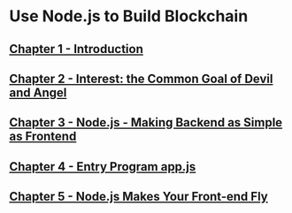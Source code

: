 # Use Node.js to Build Blockchain

## [Chapter 1 - Introduction](https://github.com/blockchain-ebook/nodejs-blockchain/tree/master/chapter1)

## [Chapter 2 - Interest: the Common Goal of Devil and Angel](https://github.com/blockchain-ebook/nodejs-blockchain/tree/master/chapter2)

## [Chapter 3 - Node.js - Making Backend as Simple as Frontend](https://github.com/blockchain-ebook/nodejs-blockchain/tree/master/chapter3)

## [Chapter 4 - Entry Program app.js](https://github.com/blockchain-ebook/nodejs-blockchain/tree/master/chapter4)

## [Chapter 5 - Node.js Makes Your Front-end Fly](https://github.com/blockchain-ebook/nodejs-blockchain/tree/master/chapter5)



